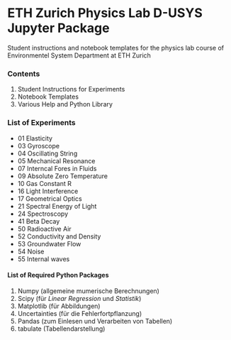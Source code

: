 # ETH Zurich Physics Lab D-USYS Jupyter  Package

Student instructions and notebook templates for the physics lab course of Environmentel System Department at ETH Zurich 

###  Contents

 1. Student Instructions for Experiments
 2. Notebook Templates
 3. Various Help and Python Library

 ### List of Experiments

  * 01 Elasticity
  * 03 Gyroscope
  * 04 Oscillating String
  * 05 Mechanical Resonance
  * 07 Interncal Fores in Fluids
  * 09 Absolute Zero Temperature
  * 10 Gas Constant R
  * 16 Light Interference
  * 17 Geometrical Optics
  * 21 Spectral Energy of Light
  * 24 Spectroscopy
  * 41 Beta Decay
  * 50 Radioactive Air
  * 52 Conductivity and Density 
  * 53 Groundwater Flow
  * 54 Noise
  * 55 Internal waves



 #### List of Required Python Packages 
  1. Numpy (allgemeine mumerische Berechnungen)
  1. Scipy (für _Linear Regression_ und _Statistik_)
  1. Matplotlib (für Abbildungen)
  1. Uncertainties (für die Fehlerfortpflanzung)
  1. Pandas (zum Einlesen und Verarbeiten von Tabellen)
  1. tabulate (Tabellendarstellung)
  
  
 
